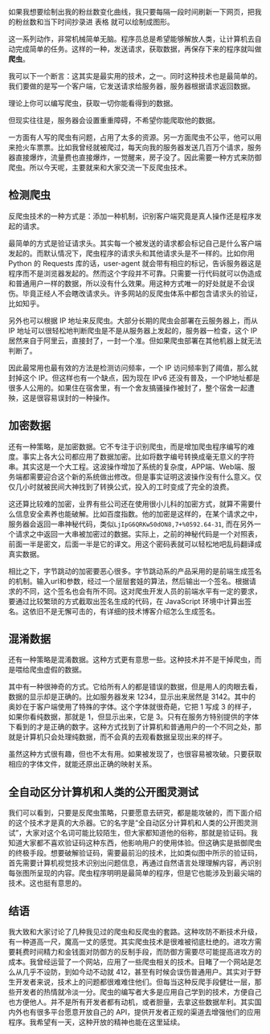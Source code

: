 如果我想要绘制出我的粉丝数变化曲线，我只要每隔一段时间刷新一下网页，把我的粉丝数和当下时间抄录进 表格 就可以绘制成图形。

这一系列动作，非常机械简单无脑。程序员总是希望能够解放人类，让计算机去自动完成简单的任务。这样的一种，发送请求，获取数据，再保存下来的程序就叫做**爬虫**。

我可以下一个断言：这其实是最实用的技术，之一。同时这种技术也是最简单的。我们要做的是写一个客户端，它发送请求给服务器，服务器根据请求返回数据。

理论上你可以编写爬虫，获取一切你能看得到的数据。

但现实往往是，服务器会设置重重障碍，不希望你能爬取他的数据。

一方面有人写的爬虫有问题，占用了太多的资源。另一方面爬虫不公平，他可以用来抢火车票票。比如我曾经就被爬过，每天向我的服务器发送几百万个请求，服务器直接爆炸，流量费也直接爆炸，一觉醒来，房子没了。因此需要一种方式来防御爬虫。所以今天呢，主要就来和大家交流一下反爬虫技术。

## 检测爬虫

反爬虫技术的一种方式是：添加一种机制，识别客户端究竟是真人操作还是程序发起的请求。

最简单的方式是验证请求头。其实每一个被发送的请求都会标记自己是什么客户端发起的。而默认情况下，爬虫程序的请求头和其他请求头是不一样的。比如你用 Python 的 Requests 库的话，user-agent 就会带有相应的标记，告诉服务器这是程序而不是浏览器发起的。然而这个字段并不可靠。只需要一行代码就可以伪造成和普通用户一样的数据，所以没有什么效果。用这种方式唯一的好处就是不会误伤。毕竟正经人不会瞎改请求头。许多网站的反爬虫体系中都包含请求头的验证，比如知乎。

另外也可以根据 IP 地址来反爬虫。大部分长期的爬虫会部署在云服务器上，而从 IP 地址可以很轻松地判断爬虫是不是从服务器上发起的，服务器一检查，这个 IP 居然来自于阿里云，直接封了，一封一个准。但如果爬虫部署在其他机器上就无法判断了。

因此最常用也最有效的方法是检测访问频率，一个 IP 访问频率到了阈值，那么就封掉这个 IP。但这样也有一个缺点，因为现在 IPv6 还没有普及，一个IP地址都是很多人公用的。如果住在宿舍里，有一个舍友搞骚操作被封了，整个宿舍一起遭殃，这是很容易误封的一种操作。

## 加密数据

还有一种策略，是加密数据。它不专注于识别爬虫，而是增加爬虫程序编写的难度。事实上各大公司都应用了数据加密。比如将数字编号转换成毫无意义的字符串。其实这是一个大工程。这波操作增加了系统的复杂度，APP端、Web端、服务端都需要迎合这个新的系统做出修改。但是事实证明这波操作没有什么意义。仅仅几小时就被民间大神找到了转换公式，投入的工时变成了完全的浪费。

这还算比较难的加密，业界有些公司还在使用很小儿科的加密方式，就算不需要什么信息安全素养也能破解。比如百度指数。他的加密是这样的，在某个请求之中，服务器会返回一串神秘代码，类似`LjIpG6QRKw50dON8,7+%0592.64-31`, 而在另外一个请求之中返回一大串被加密过的数据。实际上，之前的神秘代码是一个对照表，前面一半是密文，后面一半是它的译文。用这个密码表就可以轻松地吧乱码翻译成真实数据。

相比之下，字节跳动的加密要恶心很多。字节跳动系的产品采用的是前端生成签名的机制。输入url和参数，经过一个层层套娃的算法，然后输出一个签名。根据请求的不同，这个签名也会有所不同。这对爬虫开发人员的前端水平有一定的要求，要通过比较繁琐的方式截取出签名生成的代码，在 JavaScript 环境中计算出签名。这依旧不是无懈可击的，有详细的技术博客介绍怎么生成签名。

## 混淆数据

还有一种策略是混淆数据。这种方式更有意思一些。这种技术并不是干掉爬虫，而是喂给爬虫虚假的数据。

其中有一种很神奇的方式。它给所有人的都是错误的数据，但是用人的肉眼去看，数据的显示却是正确的。比如服务器发来 1234，显示出来居然是 3142。其中的奥妙在于客户端使用了特殊的字体。这个字体就很奇葩，它把 1 写成 3 的样子，如果你看纯数据，那就是 1，但显示出来，它是 3。只有在服务方特别提供的字体下看到的才是正确的数字。这种方式找到了计算机和普通用户的一个不同之处，那就是计算机只会处理纯数据，而不会真的去观看数据呈现出来的样子。

虽然这种方式很有趣，但也不太有用。如果被发现了，也很容易被攻破。只要获取相应的字体文件，就能还原出正确的映射关系。

## 全自动区分计算机和人类的公开图灵测试

我们可以看到，只要是反爬虫策略，只要愿意去研究，都是能攻破的，而下面介绍的这个技术才是真的大杀器。它的名字是“全自动区分计算机和人类的公开图灵测试”，大家对这个名词可能比较陌生，但大家都知道他的俗称，那就是验证码。我知道大家都不喜欢验证码这种东西，他影响用户的使用体验。但这确实是抵御爬虫的终极手段。想要破解验证码，需要最前沿的技术，比如类似图中所示的验证码，首先需要计算机视觉技术识别出问题信息，再通过自然语言处理理解内容，再识别每张图所呈现的内容。爬虫程序明明是最简单的程序，但是它也能涉及到最尖端的技术。这也挺有意思的。

## 结语

我大致和大家讨论了几种我见过的爬虫和反爬虫的套路。这种攻防不断技术升级，有一种道高一尺，魔高一丈的感觉。其实爬虫技术是很难被彻底杜绝的。进攻方需要耗费时间精力和金钱面对防御方的反制手段，而防御方需要尽可能提高进攻方的成本。我曾经运营了一个网站，应用了一些爬虫相关的技术。目睹了一个网站是怎么从几乎不设防，到如今动不动就 412，甚至有时候会误伤普通用户。其实对于野生开发者来说，技术上的问题都很难难住他们。但每当这种反爬手段健壮一层，那些开发者的热情就冷淡一分。爬虫的编写者大多是应用自己学到的技术，方便自己也方便他人。并不是所有开发者都有动机，或者胆量，去拿这些数据牟利。其实国内外也有很多平台愿意开放自己的 API，提供开发者正规的渠道去增强他们的应用程序。我希望有一天，这种开放的精神也能在这里延续。
